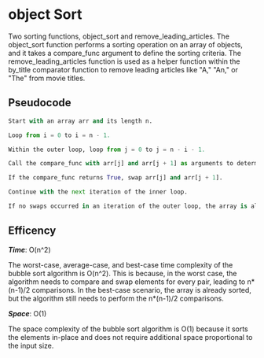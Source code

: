 # object Sort

Two sorting functions, object_sort and remove_leading_articles. The object_sort function performs a sorting operation on an array of objects, and it takes a compare_func argument to define the sorting criteria. The remove_leading_articles function is used as a helper function within the by_title comparator function to remove leading articles like "A," "An," or "The" from movie titles.

## Pseudocode

```python
Start with an array arr and its length n.

Loop from i = 0 to i = n - 1.

Within the outer loop, loop from j = 0 to j = n - i - 1.

Call the compare_func with arr[j] and arr[j + 1] as arguments to determine if the elements need to be swapped.

If the compare_func returns True, swap arr[j] and arr[j + 1].

Continue with the next iteration of the inner loop.

If no swaps occurred in an iteration of the outer loop, the array is already sorted, and the sorting process can be stopped.

```

## Efficency

***Time***: O(n^2)

The worst-case, average-case, and best-case time complexity of the bubble sort algorithm is O(n^2). This is because, in the worst case, the algorithm needs to compare and swap elements for every pair, leading to n*(n-1)/2 comparisons. In the best-case scenario, the array is already sorted, but the algorithm still needs to perform the n*(n-1)/2 comparisons.

***Space***: O(1)

 The space complexity of the bubble sort algorithm is O(1) because it sorts the elements in-place and does not require additional space proportional to the input size.
